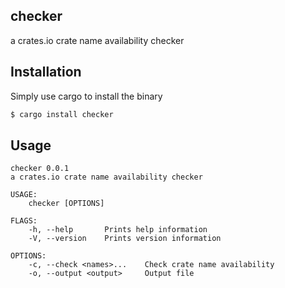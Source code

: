 ## checker

a crates.io crate name availability checker

## Installation

Simply use cargo to install the binary

```bash
$ cargo install checker
```

## Usage

```
checker 0.0.1
a crates.io crate name availability checker

USAGE:
    checker [OPTIONS]

FLAGS:
    -h, --help       Prints help information
    -V, --version    Prints version information

OPTIONS:
    -c, --check <names>...    Check crate name availability
    -o, --output <output>     Output file
```
